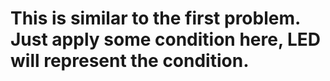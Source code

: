 <h1>This is similar to the first problem. Just apply some condition here, LED will represent the condition.</h1>
